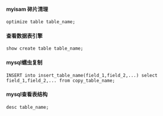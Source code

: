 
#### myisam 碎片清理
```
optimize table table_name;

```
#### 查看数据表引擎
```
show create table table_name;

```
#### mysql蠕虫复制
```
INSERT into insert_table_name(field_1,field_2,...) select field_1,field_2,... from copy_table_name; 

```
#### mysql查看表结构
```
desc table_name;

```